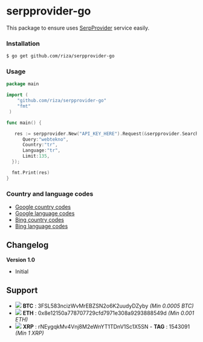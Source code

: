 # serpprovider-go
This package to ensure uses [SerpProvider](http://serpprovider.com/) service easily.

### Installation

```bash
$ go get github.com/riza/serpprovider-go
```

### Usage

```go
package main

import (
    "github.com/riza/serpprovider-go"
    "fmt"
 )

func main() {

   res := serpprovider.New("API_KEY_HERE").Request(&serpprovider.SearchRequest{
      Query:"webtekno",
	  Country:"tr",
	  Language:"tr",
	  Limit:135,
  });

  fmt.Print(res)
}
```
### Country and language codes

-   [Google country codes](http://serpprovider.com/serp-api/google-country-codes)
-   [Google language codes](http://serpprovider.com/serp-api/google-language-codes)
-   [Bing country codes](http://serpprovider.com/serp-api/bing-country-codes)
-   [Bing language codes](http://serpprovider.com/serp-api/bing-country-codes)

## Changelog

**Version 1.0**
- Initial

## Support
- <img src="https://images.coinviewer.io/currencies/16x16/bitcoin.png" />  **BTC** : 3FSL583ncizWvMrEBZSN2o6K2uudyDZyby *(Min 0.0005 BTC)*
- <img src="https://images.coinviewer.io/currencies/16x16/ethereum.png" /> **ETH** : 0x8e12150a778707729cfd7971e308a9293888549d *(Min 0.001 ETH)*
- <img src="https://images.coinviewer.io/currencies/16x16/ripple.png" /> **XRP** : rNEygqkMv4Vnj8M2eWnYT1TDnV1Sc1X5SN   - **TAG** :  1543091 *(Min 1 XRP)*